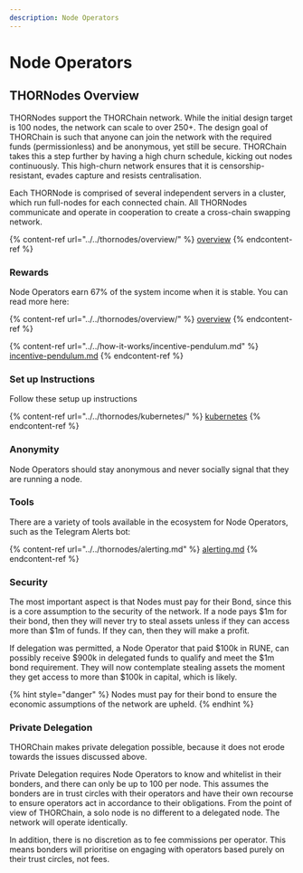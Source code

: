 ```yaml
---
description: Node Operators
---
```


# Node Operators

## THORNodes Overview

THORNodes support the THORChain network. While the initial design target is 100 nodes, the network can scale to over 250+. The design goal of THORChain is such that anyone can join the network with the required funds (permissionless) and be anonymous, yet still be secure. THORChain takes this a step further by having a high churn schedule, kicking out nodes continuously. This high-churn network ensures that it is censorship-resistant, evades capture and resists centralisation.

Each THORNode is comprised of several independent servers in a cluster, which run full-nodes for each connected chain. All THORNodes communicate and operate in cooperation to create a cross-chain swapping network.

{% content-ref url="../../thornodes/overview/" %}
[overview](../../thornodes/overview/)
{% endcontent-ref %}

### Rewards

Node Operators earn 67% of the system income when it is stable. You can read more here:

{% content-ref url="../../thornodes/overview/" %}
[overview](../../thornodes/overview/)
{% endcontent-ref %}

{% content-ref url="../../how-it-works/incentive-pendulum.md" %}
[incentive-pendulum.md](../../how-it-works/incentive-pendulum.md)
{% endcontent-ref %}

### Set up Instructions

Follow these setup up instructions

{% content-ref url="../../thornodes/kubernetes/" %}
[kubernetes](../../thornodes/kubernetes/)
{% endcontent-ref %}

### Anonymity

Node Operators should stay anonymous and never socially signal that they are running a node.

### Tools

There are a variety of tools available in the ecosystem for Node Operators, such as the Telegram Alerts bot:

{% content-ref url="../../thornodes/alerting.md" %}
[alerting.md](../../thornodes/alerting.md)
{% endcontent-ref %}

### Security

The most important aspect is that Nodes must pay for their Bond, since this is a core assumption to the security of the network. If a node pays $1m for their bond, then they will never try to steal assets unless if they can access more than $1m of funds. If they can, then they will make a profit.

If delegation was permitted, a Node Operator that paid $100k in RUNE, can possibly receive $900k in delegated funds to qualify and meet the $1m bond requirement. They will now contemplate stealing assets the moment they get access to more than $100k in capital, which is likely.

{% hint style="danger" %}
Nodes must pay for their bond to ensure the economic assumptions of the network are upheld.
{% endhint %}

### Private Delegation

THORChain makes private delegation possible, because it does not erode towards the issues discussed above.

Private Delegation requires Node Operators to know and whitelist in their bonders, and there can only be up to 100 per node. This assumes the bonders are in trust circles with their operators and have their own recourse to ensure operators act in accordance to their obligations. From the point of view of THORChain, a solo node is no different to a delegated node. The network will operate identically.

In addition, there is no discretion as to fee commissions per operator. This means bonders will prioritise on engaging with operators based purely on their trust circles, not fees.
